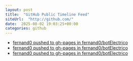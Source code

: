 ```yaml
---
layout: post
title:  "GitHub Public Timeline Feed"
siteUrl:  "http://github.com/"
date:  2025-08-02 19:03:25+00:00
categories: github
---
```

*  [fernand0 pushed to gh-pages in fernand0/botElectrico](https://github.com/fernand0/botElectrico/compare/b7af8b6700...62427a0c26)
*  [fernand0 pushed to gh-pages in fernand0/botElectrico](https://github.com/fernand0/botElectrico/compare/14065317ca...83f585930c)
*  [fernand0 pushed to gh-pages in fernand0/botElectrico](https://github.com/fernand0/botElectrico/compare/559a3c3339...7a1ac05325)
